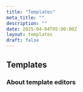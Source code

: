 ```yaml
---
title: "Templates"
meta_title: ""
description: ""
date: 2025-04-04T05:00:00Z
layout: templates
draft: false
---
```


## Templates


### About template editors

